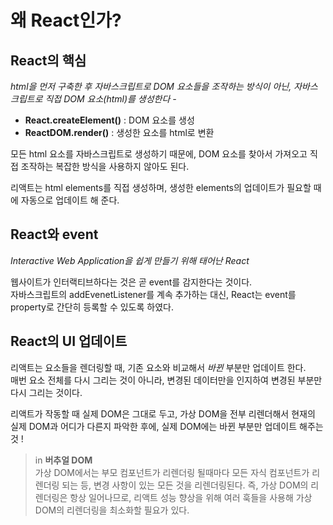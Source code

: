 # 왜 React인가?

## React의 핵심

_html을 먼저 구축한 후 자바스크립트로 DOM 요소들을 조작하는 방식이 아닌, 자바스크립트로 직접 DOM 요소(html)를 생성한다 -_

- **React.createElement()** : DOM 요소를 생성
- **ReactDOM.render()** : 생성한 요소를 html로 변환

모든 html 요소를 자바스크립트로 생성하기 때문에, DOM 요소를 찾아서 가져오고 직접 조작하는 복잡한 방식을 사용하지 않아도 된다.

리액트는 html elements를 직접 생성하며, 생성한 elements의 업데이트가 필요할 때에 자동으로 업데이트 해 준다.

## React와 event

_Interactive Web Application을 쉽게 만들기 위해 태어난 React_

웹사이트가 인터랙티브하다는 것은 곧 event를 감지한다는 것이다.  
자바스크립트의 addEvenetListener를 계속 추가하는 대신, React는 event를 property로 간단히 등록할 수 있도록 하였다.

## React의 UI 업데이트

리액트는 요소들을 렌더링할 때, 기존 요소와 비교해서 _바뀐_ 부분만 업데이트 한다.  
매번 요소 전체를 다시 그리는 것이 아니라, 변경된 데이터만을 인지하여 변경된 부분만 다시 그리는 것이다.

리액트가 작동할 때 실제 DOM은 그대로 두고, 가상 DOM을 전부 리렌더해서 현재의 실제 DOM과 어디가 다른지 파악한 후에, 실제 DOM에는 바뀐 부분만 업데이트 해주는 것 !

> in **버추얼 DOM**  
> 가상 DOM에서는 부모 컴포넌트가 리렌더링 될때마다 모든 자식 컴포넌트가 리렌더링 되는 등, 변경 사항이 있는 모든 것을 리렌더링된다.
> 즉, 가상 DOM의 리렌더링은 항상 일어나므로, 리액트 성능 향상을 위해 여러 훅들을 사용해 가상 DOM의 리렌더링을 최소화할 필요가 있다.
